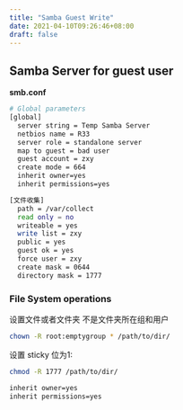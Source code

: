 ```yaml
---
title: "Samba Guest Write"
date: 2021-04-10T09:26:46+08:00
draft: false
---
```


## Samba Server for guest user

__smb.conf__

```bash
# Global parameters
[global]
  server string = Temp Samba Server
  netbios name = R33 
  server role = standalone server
  map to guest = bad user
  guest account = zxy
  create mode = 664 
  inherit owner=yes 
  inherit permissions=yes

[文件收集]
  path = /var/collect
  read only = no
  writeable = yes 
  write list = zxy
  public = yes
  guest ok = yes
  force user = zxy
  create mask = 0644
  directory mask = 1777
```

### File System operations 

设置文件或者文件夹 不是文件夹所在组和用户


```bash
chown -R root:emptygroup * /path/to/dir/
```

设置 sticky 位为1:

```bash
chmod -R 1777 /path/to/dir/
```


```bash
inherit owner=yes
inherit permissions=yes
```
